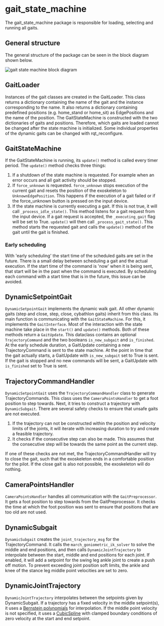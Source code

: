 # gait_state_machine

The gait_state_machine package is responsible for loading, selecting and running all gaits.

## General structure

The general structure of the package can be seen in the block diagram shown below.

![gait state machine block diagram](./gait_node_structure.png)

## GaitLoader

Instances of the gait classes are created in the GaitLoader. This class returns a dictionary containing the name of
the gait and the instance corresponding to the name. It also returns a dictionary containing predefined positions
(e.g. home_stand or home_sit) as EdgePositions and the name of the position. The GaitStateMachine is constructed with
the two dictionaries of gaits and positions. Therefore, which gaits are loaded cannot be changed after the state machine
is initialized. Some individual properties of the dynamic gaits can be changed with rqt_reconfigure.

## GaitStateMachine

If the GaitStateMachine is running, its `update()` method is called every timer period.  The `update()` method checks
three things:
1. If a shutdown of the state machine is requested. For example when an error occurs and all gait activity should be 
stopped.
2. If `force_unknown` is requested. `force_unknown` stops execution of the current gait and resets the position of the
exoskeleton to `UnknownEdgePosition`. This happens if the execution of a gait failed or if the force_unknown button is
pressed on the input device.
3. If the state machine is currently executing a gait. If this is not true, it will call `_process_idle_state()`. This 
method listens for a gait request from the input device. If a gait request is accepted, the `_executing_gait` flag will
be set to True. `update()` will then call `_process_gait_state()`. This method starts the requested gait and calls the 
`update()` method of the gait until the gait is finished.

### Early scheduling

With 'early scheduling' the start time of the scheduled gaits are set in the future. There is a small delay between
scheduling a gait and the actual execution. If the start time of the command is 'now' when it is being sent, that start
will be in the past when the command is executed. By scheduling each command with a start time that is in the future,
this issue can be avoided.

## DynamicSetpointGait

`DynamicSetpointGait` implements the dynamic walk gait. All other dynamic gaits (step and close, step, close,
cybathlon gaits) inherit from this class. Its main function is communicating with the `GaitStateMachine`. For this, it
implements the `GaitInterface`. Most of the interaction with the state machine take place in the `start()` and 
`update()` methods. Both of these methods return a `GaitUpdate`. This dataclass contains an optional `TrajectoryCommand`
and the two booleans `is_new_subgait` and `is_finished`. At the early schedule duration, a GaitUpdate containing a new
TrajectoryCommand is sent to the state machine. At the point in time that the gait actually starts, a GaitUpdate with
`is_new_subgait` set to True is sent. If the gait is stopped and no new commands will be sent, a GaitUpdate with 
`is_finished` set to True is sent. 

## TrajectoryCommandHandler

`DynamicSetpointGait` uses the `TrajectoryCommandHandler` class to generate TrajectoryCommands. This class uses the
`CameraPointsHandler` to get a foot position to step towards. Next, it tries to construct a trajectory with
`DynamicSubgait`. There are several safety checks to ensure that unsafe gaits are not executed. 
1. If the trajectory can not be constructed within the position and velocity limits of the joints, it
will iterate with increasing duration to try and create a feasible trajectory.
2. It checks if the consecutive step can also be made. This assumes that the consecutive step will be towards the
same point as the current step.

If one of these checks are not met, the TrajectoryCommandHandler will try to close the gait, such that the exoskeleton
ends in a comfortable position for the pilot. If the close gait is also not possible, the exoskeleton will do nothing.

## CameraPointsHandler

`CameraPointsHandler` handles all communication with the `GaitPreprocessor`. It gets a foot position to step towards
from the GaitPreprocessor. It checks the time at which the foot position was sent to ensure that positions that are 
too old are not used.

## DynamicSubgait

`DynamicSubgait` creates the `joint_trajectory_msg` for the TrajectoryCommand. It calls the 
`march_goniometric_ik_solver` to solve the middle and end positions, and then calls `DynamicJointTrajectory` to 
interpolate between the start, middle and end positions for each joint.  If enabled, it will add a setpoint for the 
swing leg ankle joint to create a push off motion. To prevent exceeding joint position soft limits, the ankle and knee 
of the stance leg middle point velocities are set to zero. 

## DynamicJointTrajectory

`DynamicJointTrajectory` interpolates between the setpoints given by DynamicSubgait. If a trajectory has a fixed
velocity in the middle setpoint(s), it uses a 
[Bernstein polynomials](https://docs.scipy.org/doc/scipy/reference/generated/scipy.interpolate.BPoly.html) for 
interpolation. If the middle point velocity is  not specified, it uses a 
[CubicSpline](https://docs.scipy.org/doc/scipy/reference/generated/scipy.interpolate.CubicSpline.html) with clamped 
boundary conditions of zero velocity at the start and end setpoint.

